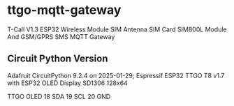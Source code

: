 # ttgo-mqtt-gateway
T-Call V1.3 ESP32 Wireless Module SIM Antenna SIM Card SIM800L Module And GSM/GPRS SMS MQTT Gateway


## Circuit Python Version
Adafruit CircuitPython 9.2.4 on 2025-01-29; Espressif ESP32 TTGO T8 v1.7 with ESP32
OLED Display SD1306 128x64


TTGO OLED 
18 SDA
19 SCL
20 GND

